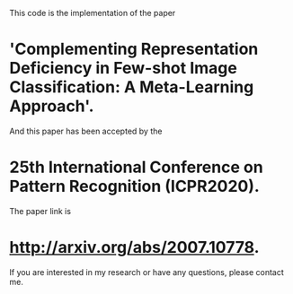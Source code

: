 This code is the implementation of the paper 
# 'Complementing Representation Deficiency in Few-shot Image Classification: A Meta-Learning Approach'.
And this paper has been accepted by the 
# 25th International Conference on Pattern Recognition (ICPR2020).
The paper link is 
# http://arxiv.org/abs/2007.10778. 
If you are interested in my research or have any questions, please contact me.
